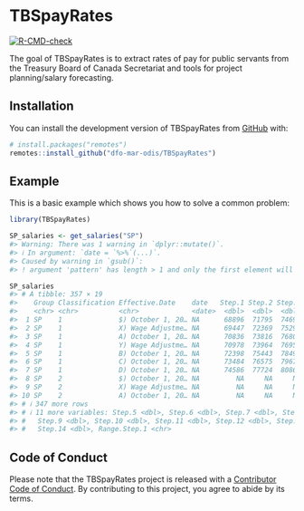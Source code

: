 
<!-- README.md is generated from README.Rmd. Please edit that file -->

# TBSpayRates

<!-- badges: start -->

[![R-CMD-check](https://github.com/dfo-mar-odis/TBSpayRates/actions/workflows/R-CMD-check.yaml/badge.svg)](https://github.com/dfo-mar-odis/TBSpayRates/actions/workflows/R-CMD-check.yaml)
<!-- badges: end -->

The goal of TBSpayRates is to extract rates of pay for public servants
from the Treasury Board of Canada Secretariat and tools for project
planning/salary forecasting.

## Installation

You can install the development version of TBSpayRates from
[GitHub](https://github.com/) with:

``` r
# install.packages("remotes")
remotes::install_github("dfo-mar-odis/TBSpayRates")
```

## Example

This is a basic example which shows you how to solve a common problem:

``` r
library(TBSpayRates)

SP_salaries <- get_salaries("SP")
#> Warning: There was 1 warning in `dplyr::mutate()`.
#> ℹ In argument: `date = `%>%`(...)`.
#> Caused by warning in `gsub()`:
#> ! argument 'pattern' has length > 1 and only the first element will be used

SP_salaries
#> # A tibble: 357 × 19
#>    Group Classification Effective.Date    date   Step.1 Step.2 Step.3 Step.4
#>    <chr> <chr>          <chr>             <date>  <dbl>  <dbl>  <dbl>  <dbl>
#>  1 SP    1              $) October 1, 20… NA      68896  71795  74697  77593
#>  2 SP    1              X) Wage Adjustme… NA      69447  72369  75295  78214
#>  3 SP    1              A) October 1, 20… NA      70836  73816  76801  79778
#>  4 SP    1              Y) Wage Adjustme… NA      70978  73964  76955  79938
#>  5 SP    1              B) October 1, 20… NA      72398  75443  78494  81537
#>  6 SP    1              C) October 1, 20… NA      73484  76575  79671  82760
#>  7 SP    1              D) October 1, 20… NA      74586  77724  80866  84001
#>  8 SP    2              $) October 1, 20… NA         NA     NA     NA     NA
#>  9 SP    2              X) Wage Adjustme… NA         NA     NA     NA     NA
#> 10 SP    2              A) October 1, 20… NA         NA     NA     NA     NA
#> # ℹ 347 more rows
#> # ℹ 11 more variables: Step.5 <dbl>, Step.6 <dbl>, Step.7 <dbl>, Step.8 <dbl>,
#> #   Step.9 <dbl>, Step.10 <dbl>, Step.11 <dbl>, Step.12 <dbl>, Step.13 <dbl>,
#> #   Step.14 <dbl>, Range.Step.1 <chr>
```

## Code of Conduct

Please note that the TBSpayRates project is released with a [Contributor
Code of
Conduct](https://dfo-mar-odis.github.io/TBSpayRates/CODE_OF_CONDUCT.html).
By contributing to this project, you agree to abide by its terms.
